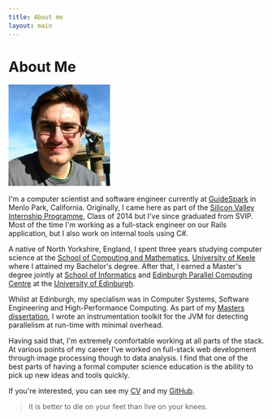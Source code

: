 ```yaml
---
title: About me
layout: main
---
```


# About Me

![This is me](assets/me-colour.jpg "Me")

I'm a computer scientist and software engineer currently at [GuideSpark](http://guidespark.com) in Menlo Park, California. Originally, I came here as part of the [Silicon Valley Internship Programme](http://siliconvalleyinternship.com), Class of 2014 but I've since graduated from SVIP. Most of the time I'm working as a full-stack engineer on our Rails application, but I also work on internal tools using C#.

A native of North Yorkshire, England, I spent three years studying computer science at the [School of Computing and Mathematics](http://www.keele.ac.uk/scm), [University of Keele](http://www.keele.ac.uk) where I attained my Bachelor's degree. After that, I earned a Master's degree jointly at [School of Informatics](http://www.inf.ed.ac.uk) and [Edinburgh Parallel Computing Centre](http://www.epcc.ed.ac.uk) at the [University of Edinburgh](http://www.ed.ac.uk). 

Whilst at Edinburgh, my specialism was in Computer Systems, Software Engineering and High-Performance Computing. As part of my [Masters dissertation](research-and-teaching/locomotion.html), I wrote an instrumentation toolkit for the JVM for detecting parallelism at run-time with minimal overhead.

Having said that, I'm extremely comfortable working at all parts of the stack. At various points of my career I've worked on full-stack web development through image processing though to data analysis. I find that one of the best parts of having a formal computer science education is the ability to pick up new ideas and tools quickly.

If you're interested, you can see my [CV](cv.html) and my [GitHub](https://github.com/chrisatkin).

> It is better to die on your feet than live on your knees.